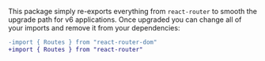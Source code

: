 This package simply re-exports everything from `react-router` to smooth the upgrade path for v6 applications. Once upgraded you can change all of your imports and remove it from your dependencies:

```diff
-import { Routes } from "react-router-dom"
+import { Routes } from "react-router"
```
